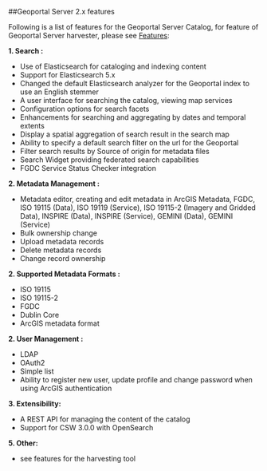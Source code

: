 ##Geoportal Server 2.x features

Following is a list of features for the Geoportal Server Catalog, for feature of Geoportal Server harvester, please see [Features](https://github.com/Esri/geoportal-server-harvester/wiki/Features):

**1. Search :**
  * Use of Elasticsearch for cataloging and indexing content
  * Support for Elasticsearch 5.x  
  * Changed the default Elasticsearch analyzer for the Geoportal index to use an English stemmer  
  * A user interface for searching the catalog, viewing map services  
  * Configuration options for search facets
  * Enhancements for searching and aggregating by dates and temporal extents
  * Display a spatial aggregation of search result in the search map  
  * Ability to specify a default search filter on the url for the Geoportal  
  * Filter search results by Source of origin for metadata files
  * Search Widget providing federated search capabilities
  * FGDC Service Status Checker integration
  
**2. Metadata Management :**
  * Metadata editor, creating and edit metadata in ArcGIS Metadata, FGDC, ISO 19115 (Data), ISO 19119 (Service), ISO 19115-2 (Imagery and Gridded Data), INSPIRE (Data), INSPIRE (Service), GEMINI (Data), GEMINI (Service)
  * Bulk ownership change
  * Upload metadata records
  * Delete metadata records
  * Change record ownership  
  
**2. Supported Metadata Formats :**
  * ISO 19115
  * ISO 19115-2
  * FGDC
  * Dublin Core
  * ArcGIS metadata format
  
**2. User Management :**
  * LDAP
  * OAuth2
  * Simple list
  * Ability to register new user, update profile and change password when using ArcGIS authentication  
  
**3. Extensibility:**
  * A REST API for managing the content of the catalog
  * Support for CSW 3.0.0 with OpenSearch  
  
**5. Other:**
  * see features for the harvesting tool
